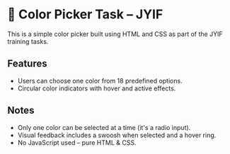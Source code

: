 # 🍁 Color Picker Task – JYIF

This is a simple color picker built using HTML and CSS as part of the JYIF training tasks.

## Features

- Users can choose one color from 18 predefined options.
- Circular color indicators with hover and active effects.

## Notes

- Only one color can be selected at a time (it's a radio input).
- Visual feedback includes a swoosh when selected and a hover ring.
- No JavaScript used – pure HTML & CSS.
